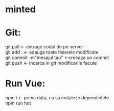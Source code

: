 # minted

# Git:
git pull <- extrage codul de pe server  
git add . <- adauga toate fisierele modificate  
git commit -m"mesajul tau" <-creeaza un commit  
git push <- incarca in git modificarile facute  

# Run Vue:
npm i <- prima data, ca sa instaleze dependintele  
npm run hot  
